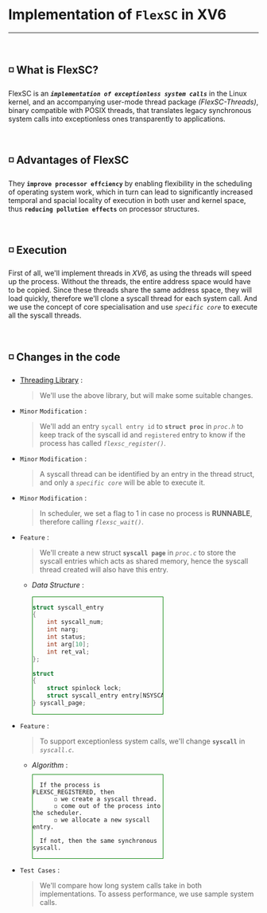 # Implementation of `FlexSC` in **XV6**
____
&emsp;
## **◽** What is FlexSC?

FlexSC is an ***`implementation of exceptionless system calls`*** in the Linux kernel, 
and an accompanying user-mode thread package *(FlexSC-Threads)*, 
binary compatible with POSIX threads, that translates legacy
synchronous system calls into exceptionless ones transparently to applications.

&emsp;

## **◽** Advantages of FlexSC

They **`improve processor effciency`** by enabling flexibility in the scheduling of operating system work, 
which in turn can lead to significantly increased temporal and spacial locality of execution in both
user and kernel space, thus **`reducing pollution effects`** on processor structures. 

&emsp;

## **◽** Execution

First of all, we'll implement threads in *XV6*, as using the threads will speed up the process.
Without the threads, the entire address space would have to be copied.
Since these threads share the same address space, they will load quickly, 
therefore we'll clone a syscall thread for each system call.
And we use the concept of core specialisation and use *`specific core`* to execute all the syscall threads.

&emsp;

## **◽** Changes in the code

- [Threading Library](https://github.com/avivmag/XV6-Kernel-Level-Threads-Synchronization-And-Memory-Management) :
    > We'll use the above library, but will make some suitable changes.

<div style="margin-top:2.5%">

- `Minor` `Modification` : 
    > We'll add an entry `sycall entry id` to **`struct proc`** in *`proc.h`* to keep track of the syscall id
    and `registered` entry to know if the process has called *`flexsc_register()`*.

<div style="margin-top:2.5%">  

- `Minor` `Modification` : 
    > A syscall thread can be identified by an entry in the thread struct, and only a *`specific core`* will be able to execute it.

<div style="margin-top:2.5%">

- `Minor` `Modification` : 
    > In scheduler, we set a flag to 1 in case no process is **RUNNABLE**, therefore calling *`flexsc_wait()`*.

<div style="margin-top:2.5%">

- `Feature` :
    > We'll create a new struct **`syscall page`** in *`proc.c`* to store the syscall entries 
    which acts as shared memory, hence the syscall thread created will also have this entry.

  - _Data_ _Structure_ :
  
   <div style="border:1.5px solid green; margin-right:40%; margin-left:5%; margin-top:3%; margin-bottom:3%">

    ```c
    struct syscall_entry 
    {
        int syscall_num;
        int narg;
        int status;
        int arg[10];
        int ret_val;
    };

    struct 
    {
        struct spinlock lock;
        struct syscall_entry entry[NSYSCALL_ENTRY];
    } syscall_page;
    ```
    </div>

- `Feature` : 
    > To support exceptionless system calls, we'll change **`syscall`** in *`syscall.c`*.
  
  - _Algorithm_ :

  <div style="border:1.5px solid green; margin-right:40%; margin-left:5%; margin-top:2%; margin-bottom: 2%">
  
        If the process is FLEXSC_REGISTERED, then
            ◽ we create a syscall thread.
            ◽ come out of the process into the scheduler.
            ◽ we allocate a new syscall entry.

        If not, then the same synchronous syscall.

    </div>

<div style="margin-top:2.5%">

- `Test Cases` :
    > We'll compare how long system calls take in both implementations. To assess performance, we use sample system calls.
